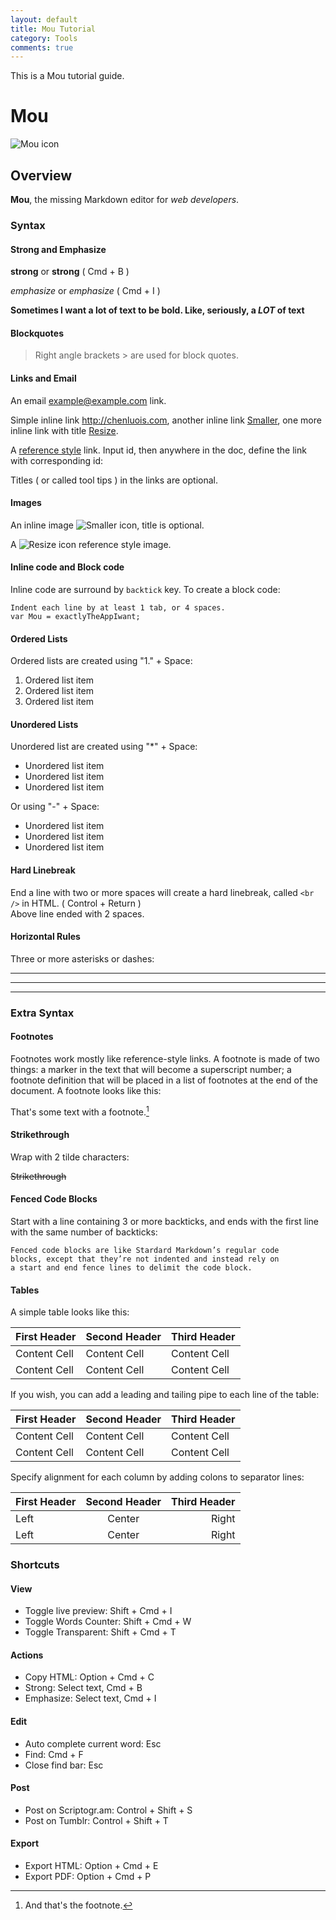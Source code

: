 ```yaml
---
layout: default
title: Mou Tutorial
category: Tools
comments: true
---
```

This is a Mou tutorial guide.


# Mou

![Mou icon](http://25.io/mou/Mou_128.png)

## Overview

**Mou**, the missing Markdown editor for *web developers*.

### Syntax

#### Strong and Emphasize 

**strong** or __strong__ ( Cmd + B )

*emphasize* or _emphasize_ ( Cmd + I )

**Sometimes I want a lot of text to be bold.
Like, seriously, a _LOT_ of text**

#### Blockquotes

> Right angle brackets &gt; are used for block quotes.

#### Links and Email

An email <example@example.com> link.

Simple inline link <http://chenluois.com>, another inline link [Smaller](http://25.io/smaller/), one more inline link with title [Resize](http://resizesafari.com "a Safari extension").

A [reference style][id] link. Input id, then anywhere in the doc, define the link with corresponding id:

[id]: http://25.io/mou/ "Markdown editor on Mac OS X"

Titles ( or called tool tips ) in the links are optional.

#### Images

An inline image ![Smaller icon](http://25.io/smaller/favicon.ico "Title here"), title is optional.

A ![Resize icon][2] reference style image.

[2]: http://resizesafari.com/favicon.ico "Title"

#### Inline code and Block code

Inline code are surround by `backtick` key. To create a block code:

	Indent each line by at least 1 tab, or 4 spaces.
    var Mou = exactlyTheAppIwant; 

####  Ordered Lists

Ordered lists are created using "1." + Space:

1. Ordered list item
2. Ordered list item
3. Ordered list item

#### Unordered Lists

Unordered list are created using "*" + Space:

* Unordered list item
* Unordered list item
* Unordered list item 

Or using "-" + Space:

- Unordered list item
- Unordered list item
- Unordered list item

#### Hard Linebreak

End a line with two or more spaces will create a hard linebreak, called `<br />` in HTML. ( Control + Return )  
Above line ended with 2 spaces.

#### Horizontal Rules

Three or more asterisks or dashes:

***

---

- - - -


### Extra Syntax

#### Footnotes

Footnotes work mostly like reference-style links. A footnote is made of two things: a marker in the text that will become a superscript number; a footnote definition that will be placed in a list of footnotes at the end of the document. A footnote looks like this:

That's some text with a footnote.[^1]

[^1]: And that's the footnote.


#### Strikethrough

Wrap with 2 tilde characters:

~~Strikethrough~~


#### Fenced Code Blocks

Start with a line containing 3 or more backticks, and ends with the first line with the same number of backticks:

```
Fenced code blocks are like Stardard Markdown’s regular code
blocks, except that they’re not indented and instead rely on
a start and end fence lines to delimit the code block.
```

#### Tables

A simple table looks like this:

First Header | Second Header | Third Header
------------ | ------------- | ------------
Content Cell | Content Cell  | Content Cell
Content Cell | Content Cell  | Content Cell

If you wish, you can add a leading and tailing pipe to each line of the table:

| First Header | Second Header | Third Header |
| ------------ | ------------- | ------------ |
| Content Cell | Content Cell  | Content Cell |
| Content Cell | Content Cell  | Content Cell |

Specify alignment for each column by adding colons to separator lines:

First Header | Second Header | Third Header
:----------- | :-----------: | -----------:
Left         | Center        | Right
Left         | Center        | Right


### Shortcuts

#### View

* Toggle live preview: Shift + Cmd + I
* Toggle Words Counter: Shift + Cmd + W
* Toggle Transparent: Shift + Cmd + T

#### Actions

* Copy HTML: Option + Cmd + C
* Strong: Select text, Cmd + B
* Emphasize: Select text, Cmd + I

#### Edit

* Auto complete current word: Esc
* Find: Cmd + F
* Close find bar: Esc

#### Post

* Post on Scriptogr.am: Control + Shift + S
* Post on Tumblr: Control + Shift + T

#### Export

* Export HTML: Option + Cmd + E
* Export PDF:  Option + Cmd + P
